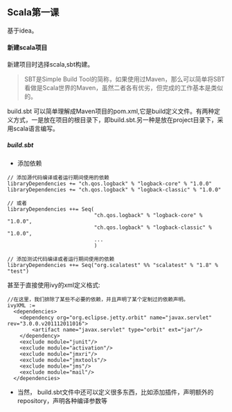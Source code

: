 ## Scala第一课

基于idea。

#### 新建scala项目

新建项目时选择scala,sbt构建。

>SBT是Simple Build Tool的简称，如果使用过Maven，那么可以简单将SBT看做是Scala世界的Maven，虽然二者各有优劣，但完成的工作基本是类似的。

build.sbt 可以简单理解成Maven项目的pom.xml,它是build定义文件。有两种定义方式，一是放在项目的根目录下，即build.sbt.另一种是放在project目录下，采用scala语言编写。

##### build.sbt

+ 添加依赖

```
// 添加源代码编译或者运行期间使用的依赖
libraryDependencies += "ch.qos.logback" % "logback-core" % "1.0.0"
libraryDependencies += "ch.qos.logback" % "logback-classic" % "1.0.0"

// 或者
libraryDependencies ++= Seq(
                            "ch.qos.logback" % "logback-core" % "1.0.0",
                            "ch.qos.logback" % "logback-classic" % "1.0.0",
                            ...
                            )

// 添加测试代码编译或者运行期间使用的依赖
libraryDependencies ++= Seq("org.scalatest" %% "scalatest" % "1.8" % "test") 
```
甚至于直接使用ivy的xml定义格式:

```
//在这里，我们排除了某些不必要的依赖，并且声明了某个定制过的依赖声明。
ivyXML :=
  <dependencies>
    <dependency org="org.eclipse.jetty.orbit" name="javax.servlet" rev="3.0.0.v201112011016">
        <artifact name="javax.servlet" type="orbit" ext="jar"/>
    </dependency>
    <exclude module="junit"/>
    <exclude module="activation"/>
    <exclude module="jmxri"/>
    <exclude module="jmxtools"/>
    <exclude module="jms"/>
    <exclude module="mail"/>
  </dependencies>
```

+ 当然， build.sbt文件中还可以定义很多东西，比如添加插件，声明额外的repository，声明各种编译参数等

